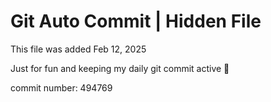 # Git Auto Commit | Hidden File

This file was added Feb 12, 2025

Just for fun and keeping my daily git commit active 🤪

commit number: 494769
